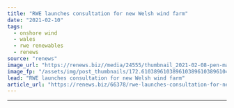 ```yaml
---
title: "RWE launches consultation for new Welsh wind farm"
date: "2021-02-10"
tags: 
  - onshore wind
  - wales
  - rwe renewables
  - renews
source: "renews"
image_url: "https://renews.biz//media/24555/thumbnail_2021-02-08-pen-march-launches-consultation-1.jpg?mode=crop&width=770&heightratio=0.6103896103896103896103896104&slimmage=true"
image_fp: "/assets/img/post_thumbnails/172.6103896103896103896103896104&slimmage=true"
lead: "RWE launches consultation for new Welsh wind farm"
article_url: "https://renews.biz/66378/rwe-launches-consultation-for-new-welsh-wind-farm/"
---
```


---
